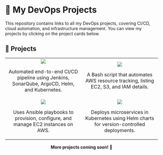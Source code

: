 # 🚀 My DevOps Projects  

This repository contains links to all my DevOps projects, covering CI/CD, cloud automation, and infrastructure management. You can view my projects by clicking on the project cards below.

## 🔗 Projects  

<table>
  <tr>
    <td width="50%" align="center">
      <a href="https://github.com/akshayachar03/CICD-Pipeline-Using-Jenkins/tree/main/java-maven-sonar-argocd-helm-k8s" target="_blank">
        <img src="https://img.shields.io/badge/CI%2FCD%20Pipeline%20using%20Jenkins-F7A100?style=for-the-badge&logo=jenkins&logoColor=white" />
      </a>
      <p>Automated end-to-end CI/CD pipeline using Jenkins, SonarQube, ArgoCD, Helm, and Kubernetes.</p>
    </td>
    <td width="50%" align="center">
      <a href="https://github.com/akshayachar03/Shell-scripting-examples/tree/main/AWS-Resource_Tracker" target="_blank">
        <img src="https://img.shields.io/badge/AWS%20Resource%20Tracker-4EAA25?style=for-the-badge&logo=gnubash&logoColor=white" />
      </a>
      <p>A Bash script that automates AWS resource tracking, listing EC2, S3, and IAM details.</p>
    </td>
  </tr>
  <tr>
    <td width="50%" align="center">
      <a href="https://github.com/akshayachar03/Ansible-Projects/tree/main/Resource-Creation" target="_blank">
        <img src="https://img.shields.io/badge/Automating%20EC2%20Instance%20Management%20using%20Ansible-EE0000?style=for-the-badge&logo=ansible&logoColor=white" />
      </a>
      <p>Uses Ansible playbooks to provision, configure, and manage EC2 instances on AWS.</p>
    </td>
    <td width="50%" align="center">
      <a href="https://github.com/yourusername/k8s-helm" target="_blank">
        <img src="https://img.shields.io/badge/Kubernetes%20Deployment%20using%20Helm-326CE5?style=for-the-badge&logo=kubernetes&logoColor=white" />
      </a>
      <p>Deploys microservices in Kubernetes using Helm charts for version-controlled deployments.</p>
    </td>
  </tr>
</table>

<div align="center">
  <strong>More projects coming soon! 🚀</strong>
</div>

